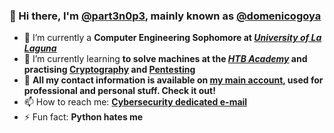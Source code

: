 ### 👋 Hi there, I'm **[@part3n0p3](https://github.com/part3n0p3), mainly known as [@domenicogoya](https://github.com/domenicogoya)**
- 🔭 I’m currently a **Computer Engineering Sophomore at *[University of La Laguna](https://www.ull.es)***
- 🌱 I’m currently learning **to solve machines at the *[HTB Academy](https://academy.hackthebox.com)* and practising [Cryptography](https://en.wikipedia.org/wiki/Cryptography) and [Pentesting](https://en.wikipedia.org/wiki/Penetration_test)**
- 💬 **All my contact information is available on [my main account](https://github.com/domenicogoya), used for professional and personal stuff. Check it out!**
- 📫 How to reach me: **[Cybersecurity dedicated e-mail](mailto:part3n0p3contact@gmail.com)**
- ⚡ Fun fact: **Python hates me**

<!--
**part3n0p3/part3n0p3** is a ✨ _special_ ✨ repository because its `README.md` (this file) appears on your GitHub profile.
You can click the Preview link to take a look at your changes.
-->
